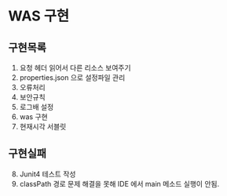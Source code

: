# WAS 구현

## 구현목록
1. 요청 헤더 읽어서 다른 리소스 보여주기
2. properties.json 으로 설정파일 관리
3. 오류처리
4. 보안규칙
5. 로그배 설정
6. was 구현
7. 현재시각 서블릿


## 구현실패
8. Junit4 테스트 작성
9. classPath 경로 문제 해결을 못해 IDE 에서 main 메소드 실행이 안됨.